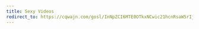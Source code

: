 ```yaml
---
title: Sexy Videos
redirect_to: https://cqwajn.com/gosl/InNpZCI6MTE0OTkxNCwic21hcnRsaW5rIjp0cnVlfQ==eyJwaWQiOjEwMjg3Nzcs?si1=&si2=
---
```


